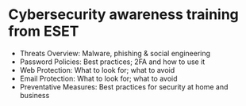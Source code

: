 # Cybersecurity awareness training from ESET

- Threats Overview: Malware, phishing & social engineering
- Password Policies: Best practices; 2FA and how to use it
- Web Protection: What to look for; what to avoid
- Email Protection: What to look for; what to avoid
- Preventative Measures: Best practices for security at home and business


